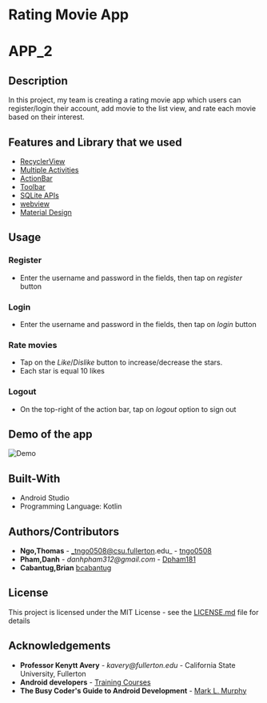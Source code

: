# Rating Movie App 
# APP_2
## Description
In this project, my team is creating a rating movie app which users can register/login their account,
add movie to the list view, and rate each movie based on their interest. 
## Features and Library that we used
- [RecyclerView](https://developer.android.com/guide/topics/ui/layout/recyclerview)
- [Multiple Activities](https://developer.android.com/training/basics/firstapp/starting-activity)
- [ActionBar](https://developer.android.com/reference/android/support/v7/app/ActionBar)
- [Toolbar](https://developer.android.com/reference/android/widget/Toolbar)
- [SQLite APIs](https://developer.android.com/training/data-storage/sqlite)
- [webview](https://developer.android.com/reference/android/webkit/WebView)
- [Material Design](https://developer.android.com/guide/topics/ui/look-and-feel/)

## Usage
### Register
- Enter the username and password in the fields, then tap on _register_ button

### Login
- Enter the username and password in the fields, then tap on _login_ button

### Rate movies
- Tap on the _Like_/_Dislike_ button to increase/decrease the stars.
- Each star is equal 10 likes

### Logout
- On the top-right of the action bar, tap on _logout_ option to sign out

## Demo of the app
![Demo](https://github.com/Dpham181/app2/blob/master/app2_demo.gif)

## Built-With
- Android Studio
- Programming Language: Kotlin
## Authors/Contributors
- **Ngo,Thomas** - _tngo0508@csu.fullerton.edu_ - [tngo0508](https://github.com/tngo0508)
- **Pham,Danh** - _danhpham312@gmail.com_ - [Dpham181](https://github.com/Dpham181)
- **Cabantug,Brian** [bcabantug](https://github.com/bcabantug)
## License
This project is licensed under the MIT License - see the [LICENSE.md](https://github.com/Dpham181/app2/blob/master/LICENSE) file for details
## Acknowledgements
-   **Professor Kenytt Avery** - _kavery@fullerton.edu_ - California State University, Fullerton
-   **Android developers** - [Training Courses](https://developer.android.com/)
-   **The Busy Coder's Guide to Android Development** - [Mark L. Murphy](https://commonsware.com/Android/)


